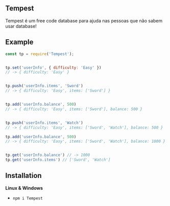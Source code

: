 ## Tempest


Tempest é um free code database para ajuda nas pessoas que não sabem usar database!


## Example


```js
const tp = require('Tempest');


tp.set('userInfo', { difficulty: 'Easy' })
// -> { difficulty: 'Easy' }


tp.push('userInfo.items', 'Sword')
// -> { difficulty: 'Easy', items: ['Sword'] }


tp.add('userInfo.balance', 500)
// -> { difficulty: 'Easy', items: ['Sword'], balance: 500 }


tp.push('userInfo.items', 'Watch')
// -> { difficulty: 'Easy', items: ['Sword', 'Watch'], balance: 500 }

tp.add('userInfo.balance', 500)
// -> { difficulty: 'Easy', items: ['Sword', 'Watch'], balance: 1000 }


tp.get('userInfo.balance') // -> 1000
tp.get('userInfo.items') // ['Sword', 'Watch']
```

## Installation



**Linux & Windows**
- `npm i Tempest`
